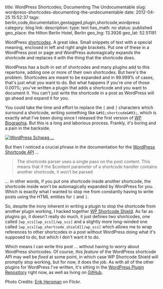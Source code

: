 title: WordPress Shortcodes; Documenting The Undocumentable
slug: wordpress-shortcodes-documenting-the-undocumentable
date: 2012-04-25 15:52:37
tags: berlin,code,documentation,geotagged,plugin,shortcode,wordpress
category: blog
link: 
description: 
type: text
has_math: no
status: published
geo_place: the Hilton Berlin Hotel, Berlin
geo_lng: 13.3926
geo_lat: 52.51191

WordPress [shortcodes](https://en.support.wordpress.com/shortcodes/ "https://en.support.wordpress.com/shortcodes/"). A great idea. Small snippets of text with a special meaning, enclosed in left and right angle brackets. Put one of these in a WordPress post or page and WordPress automagically expands the shortcode and replaces it with the thing that the shortcode does.

WordPress has a built-in set of shortcodes and many plugins add to this repertoire, adding one or more of their own shortcodes. But here's the problem. Shortcodes are meant to be expanded and in 99.999% of cases, that's just what you want to do. But what happens if you're one of those 0.001%; you've written a plugin that adds a shortcode and you want to document it. You can't just write the shortcode in a post as WordPress will go ahead and expand it for you.

You could take the time and effort to replace the `[` and `]` characters which surround a shortcode, writing something like `&#91;shortcode&#93;`, which is exactly what I've been doing since I released the first version of [WP Biographia](/pages/codeage/wp-biographia/ "/pages/codeage/wp-biographia/"). But this is a long and laborious process. Frankly, it's boring and a pain in the backside.

<!-- TEASER_END -->

[![](/wp-content/uploads/2012/04/2570514012_e00ca63340_b.jpg "WordPress Schwag ...")](https://www.flickr.com/photos/whiteafrican/2570514012/in/faves-vicchi/ "https://www.flickr.com/photos/whiteafrican/2570514012/in/faves-vicchi/")

But then I noticed a crucial phrase in the documentation for the [WordPress Shortcode API](https://codex.wordpress.org/Shortcode_API "https://codex.wordpress.org/Shortcode_API") ...




> The shortcode parser uses a single pass on the post content. This means that if the $content parameter of a shortcode handler contains another shortcode, it won’t be parsed



... in other words, if you put one shortcode inside another shortcode, the shortcode inside won't be automagically expanded by WordPress for you. Which is exactly what I wanted to stop me from constantly having to write posts using the HTML entities for `[` and `]`.

So, despite the irony inherent in writing a plugin to stop the shortcode from another plugin working, I hacked together [WP Shortcode Shield](/pages/codeage/wp-shortcode-shield/ "/pages/codeage/wp-shortcode-shield/"). As far as plugins go, it doesn't really do much, it just defines two shortcodes, one called `[wp_scs][wp_scs][/wp_scs]` and a slightly more long-winded one called `[wp_scs][wp_shortcode_shield][/wp_scs]` which allows me to wrap references to other shortcodes in a post without WordPress doing what it's supposed to do, but which I don't want it to do.

Which means I can write this post ... without having to worry about WordPress shortcodes. Of course, this *feature* of the WordPress shortcode API may well be *fixed* at some point, in which case WP Shortcode Shield will promptly stop working, but for now, it does the job. As with all of the other plugins for WordPress I've written, it's sitting in the [WordPress Plugin Repository](https://wordpress.org/extend/plugins/wp-shortcode-shield/ "https://wordpress.org/extend/plugins/wp-shortcode-shield/") right now, as well as living on [GitHub](https://vicchi.github.com/wp-shortcode-shield "https://vicchi.github.com/wp-shortcode-shield").

Photo Credits: [Erik Hersman](https://www.flickr.com/photos/foxgrrl/3974595767/ "https://www.flickr.com/photos/foxgrrl/3974595767/") on Flickr.



